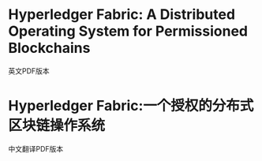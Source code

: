 # Hyperledger Fabric: A Distributed Operating System for Permissioned Blockchains

<a >英文PDF版本</a>

# Hyperledger Fabric:一个授权的分布式区块链操作系统
<a >中文翻译PDF版本</a>
